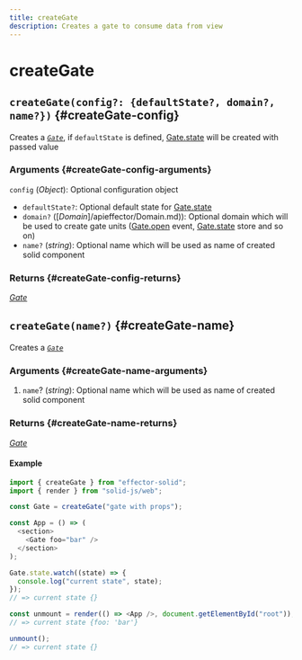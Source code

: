 ```yaml
---
title: createGate
description: Creates a gate to consume data from view
---
```


# createGate

## `createGate(config?: {defaultState?, domain?, name?})` {#createGate-config}

Creates a [_`Gate`_](/api/effector-solid/Gate.md), if `defaultState` is defined, [Gate.state](/api/effector-solid/Gate.md#state) will be created with passed value

### Arguments {#createGate-config-arguments}

`config` (_Object_): Optional configuration object

- `defaultState?`: Optional default state for [Gate.state](/api/effector-solid/Gate.md#state)
- `domain?` ([_Domain_]/apieffector/Domain.md)): Optional domain which will be used to create gate units ([Gate.open](/api/effector-solid/Gate.md#open) event, [Gate.state](/api/effector-solid/Gate.md#state) store and so on)
- `name?` (_string_): Optional name which will be used as name of created solid component

### Returns {#createGate-config-returns}

[_Gate_](/api/effector-solid/Gate.md)

## `createGate(name?)` {#createGate-name}

Creates a [_`Gate`_](/api/effector-solid/Gate.md)

### Arguments {#createGate-name-arguments}

1. `name`? (_string_): Optional name which will be used as name of created solid component

### Returns {#createGate-name-returns}

[_Gate_](/api/effector-solid/Gate.md)

#### Example

```js
import { createGate } from "effector-solid";
import { render } from "solid-js/web";

const Gate = createGate("gate with props");

const App = () => (
  <section>
    <Gate foo="bar" />
  </section>
);

Gate.state.watch((state) => {
  console.log("current state", state);
});
// => current state {}

const unmount = render(() => <App />, document.getElementById("root"));
// => current state {foo: 'bar'}

unmount();
// => current state {}
```
